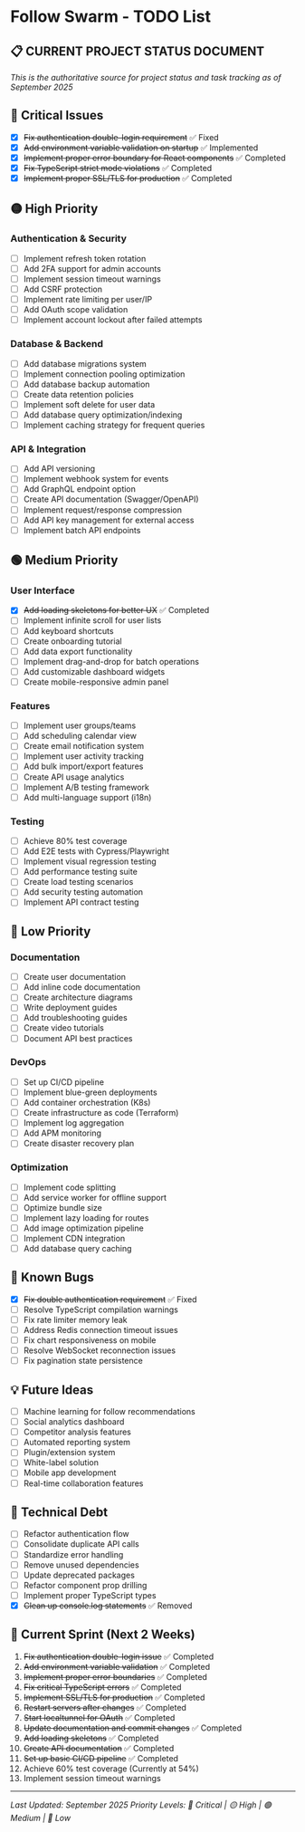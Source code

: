 # Follow Swarm - TODO List

## 📋 **CURRENT PROJECT STATUS DOCUMENT**
*This is the authoritative source for project status and task tracking as of September 2025*

## 🔴 Critical Issues
- [x] ~~Fix authentication double-login requirement~~ ✅ Fixed
- [x] ~~Add environment variable validation on startup~~ ✅ Implemented
- [x] ~~Implement proper error boundary for React components~~ ✅ Completed
- [x] ~~Fix TypeScript strict mode violations~~ ✅ Completed
- [x] ~~Implement proper SSL/TLS for production~~ ✅ Completed

## 🟡 High Priority

### Authentication & Security
- [ ] Implement refresh token rotation
- [ ] Add 2FA support for admin accounts
- [ ] Implement session timeout warnings
- [ ] Add CSRF protection
- [ ] Implement rate limiting per user/IP
- [ ] Add OAuth scope validation
- [ ] Implement account lockout after failed attempts

### Database & Backend
- [ ] Add database migrations system
- [ ] Implement connection pooling optimization
- [ ] Add database backup automation
- [ ] Create data retention policies
- [ ] Implement soft delete for user data
- [ ] Add database query optimization/indexing
- [ ] Implement caching strategy for frequent queries

### API & Integration
- [ ] Add API versioning
- [ ] Implement webhook system for events
- [ ] Add GraphQL endpoint option
- [ ] Create API documentation (Swagger/OpenAPI)
- [ ] Implement request/response compression
- [ ] Add API key management for external access
- [ ] Implement batch API endpoints

## 🟢 Medium Priority

### User Interface
- [x] ~~Add loading skeletons for better UX~~ ✅ Completed
- [ ] Implement infinite scroll for user lists
- [ ] Add keyboard shortcuts
- [ ] Create onboarding tutorial
- [ ] Add data export functionality
- [ ] Implement drag-and-drop for batch operations
- [ ] Add customizable dashboard widgets
- [ ] Create mobile-responsive admin panel

### Features
- [ ] Implement user groups/teams
- [ ] Add scheduling calendar view
- [ ] Create email notification system
- [ ] Implement user activity tracking
- [ ] Add bulk import/export features
- [ ] Create API usage analytics
- [ ] Implement A/B testing framework
- [ ] Add multi-language support (i18n)

### Testing
- [ ] Achieve 80% test coverage
- [ ] Add E2E tests with Cypress/Playwright
- [ ] Implement visual regression testing
- [ ] Add performance testing suite
- [ ] Create load testing scenarios
- [ ] Add security testing automation
- [ ] Implement API contract testing

## 🔵 Low Priority

### Documentation
- [ ] Create user documentation
- [ ] Add inline code documentation
- [ ] Create architecture diagrams
- [ ] Write deployment guides
- [ ] Add troubleshooting guides
- [ ] Create video tutorials
- [ ] Document API best practices

### DevOps
- [ ] Set up CI/CD pipeline
- [ ] Implement blue-green deployments
- [ ] Add container orchestration (K8s)
- [ ] Create infrastructure as code (Terraform)
- [ ] Implement log aggregation
- [ ] Add APM monitoring
- [ ] Create disaster recovery plan

### Optimization
- [ ] Implement code splitting
- [ ] Add service worker for offline support
- [ ] Optimize bundle size
- [ ] Implement lazy loading for routes
- [ ] Add image optimization pipeline
- [ ] Implement CDN integration
- [ ] Add database query caching

## 🐛 Known Bugs
- [x] ~~Fix double authentication requirement~~ ✅ Fixed
- [ ] Resolve TypeScript compilation warnings
- [ ] Fix rate limiter memory leak
- [ ] Address Redis connection timeout issues
- [ ] Fix chart responsiveness on mobile
- [ ] Resolve WebSocket reconnection issues
- [ ] Fix pagination state persistence

## 💡 Future Ideas
- [ ] Machine learning for follow recommendations
- [ ] Social analytics dashboard
- [ ] Competitor analysis features
- [ ] Automated reporting system
- [ ] Plugin/extension system
- [ ] White-label solution
- [ ] Mobile app development
- [ ] Real-time collaboration features

## 📝 Technical Debt
- [ ] Refactor authentication flow
- [ ] Consolidate duplicate API calls
- [ ] Standardize error handling
- [ ] Remove unused dependencies
- [ ] Update deprecated packages
- [ ] Refactor component prop drilling
- [ ] Implement proper TypeScript types
- [x] ~~Clean up console.log statements~~ ✅ Removed

## 🎯 Current Sprint (Next 2 Weeks)
1. ~~Fix authentication double-login issue~~ ✅ Completed
2. ~~Add environment variable validation~~ ✅ Completed
3. ~~Implement proper error boundaries~~ ✅ Completed
4. ~~Fix critical TypeScript errors~~ ✅ Completed
5. ~~Implement SSL/TLS for production~~ ✅ Completed
6. ~~Restart servers after changes~~ ✅ Completed
7. ~~Start localtunnel for OAuth~~ ✅ Completed
8. ~~Update documentation and commit changes~~ ✅ Completed
9. ~~Add loading skeletons~~ ✅ Completed
10. ~~Create API documentation~~ ✅ Completed
11. ~~Set up basic CI/CD pipeline~~ ✅ Completed
12. Achieve 60% test coverage (Currently at 54%)
13. Implement session timeout warnings

---
*Last Updated: September 2025*
*Priority Levels: 🔴 Critical | 🟡 High | 🟢 Medium | 🔵 Low*